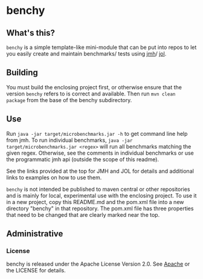 # benchy

## What's this?

`benchy` is a simple template-like mini-module that can be put into repos
to let you easily create and maintain benchmarks/ tests using
[jmh](http://openjdk.java.net/projects/code-tools/jmh/)/
[jol](http://openjdk.java.net/projects/code-tools/jol/).

## Building

You must build the enclosing project first, or otherwise ensure that the version
`benchy` refers to is correct and available. Then run `mvn clean package` from the
base of the benchy subdirectory.

## Use

Run `java -jar target/microbenchmarks.jar -h` to get command line help from jmh. To
run individual benchmarks, `java -jar target/microbenchmarks.jar <regex>` will run
all benchmarks matching the given regex. Otherwise, see the comments in individual
benchmarks or use the programmatic jmh api (outside the scope of this readme).

See the links provided at the top for JMH and JOL for details and additional links to
examples on how to use them.

`benchy` is not intended be published to maven central or other repositories and is mainly
for local, experimental use with the enclosing project. To use it in a new project, copy
this README.md and the pom.xml file into a new directory "benchy" in that repository. The
pom.xml file has three properties that need to be changed that are clearly marked near
the top.

## Administrative

### License

benchy is released under the Apache License Version 2.0.  See
[Apache](http://www.apache.org/licenses/LICENSE-2.0) or the LICENSE for details.
